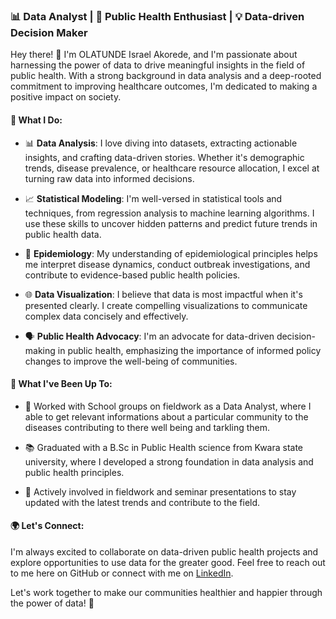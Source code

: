 ### 📊 Data Analyst | 🏥 Public Health Enthusiast | 💡 Data-driven Decision Maker

Hey there! 👋 I'm OLATUNDE Israel Akorede, and I'm passionate about harnessing the power of data to drive meaningful insights in the field of public health. With a strong background in data analysis and a deep-rooted commitment to improving healthcare outcomes, I'm dedicated to making a positive impact on society.

#### 🚀 What I Do:

- 📊 **Data Analysis**: I love diving into datasets, extracting actionable insights, and crafting data-driven stories. Whether it's demographic trends, disease prevalence, or healthcare resource allocation, I excel at turning raw data into informed decisions.

- 📈 **Statistical Modeling**: I'm well-versed in statistical tools and techniques, from regression analysis to machine learning algorithms. I use these skills to uncover hidden patterns and predict future trends in public health data.

- 🧬 **Epidemiology**: My understanding of epidemiological principles helps me interpret disease dynamics, conduct outbreak investigations, and contribute to evidence-based public health policies.

- 🌐 **Data Visualization**: I believe that data is most impactful when it's presented clearly. I create compelling visualizations to communicate complex data concisely and effectively.

- 🗣️ **Public Health Advocacy**: I'm an advocate for data-driven decision-making in public health, emphasizing the importance of informed policy changes to improve the well-being of communities.

#### 💼 What I've Been Up To:

- 🏥 Worked with School groups on fieldwork as a Data Analyst, where I able to get relevant informations about a particular community to the diseases contributing to there well being and tarkling them.

- 📚 Graduated with a B.Sc in Public Health science from Kwara state university, where I developed a strong foundation in data analysis and public health principles.

- 📢 Actively involved in fieldwork and seminar presentations to stay updated with the latest trends and contribute to the field.

#### 🌍 Let's Connect:

I'm always excited to collaborate on data-driven public health projects and explore opportunities to use data for the greater good. Feel free to reach out to me here on GitHub or connect with me on [LinkedIn](https://www.linkedin.com/in/olatunde-israel-akorede).

Let's work together to make our communities healthier and happier through the power of data! 🌟
